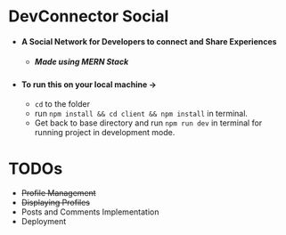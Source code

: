 # DevConnector Social

- #### A Social Network for Developers to connect and Share Experiences

  - ##### Made using _MERN_ Stack

- #### To run this on your local machine ->
  - `cd` to the folder
  - run `npm install && cd client && npm install` in terminal.
  - Get back to base directory and run `npm run dev` in terminal for running project in development mode.

# TODOs

- <s>Profile Management </s>
- <s>Displaying Profiles </s>
- Posts and Comments Implementation
- Deployment
